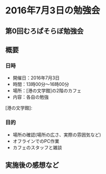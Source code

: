 # 2016年7月3日の勉強会

## 第0回むろぱそらぼ勉強会

## 概要
### 日時

- 開催日：2016年7月3日
- 時間：13時00分～16時00分
- 場所：[港の文学館]の2階のカフェ
- 内容：各自の勉強

[港の文学館]: 


### 目的

- 場所の確認(場所の広さ、実際の雰囲気など)
- オフラインでのPC作業
- カフェのスタッフと雑談


## 実施後の感想など

